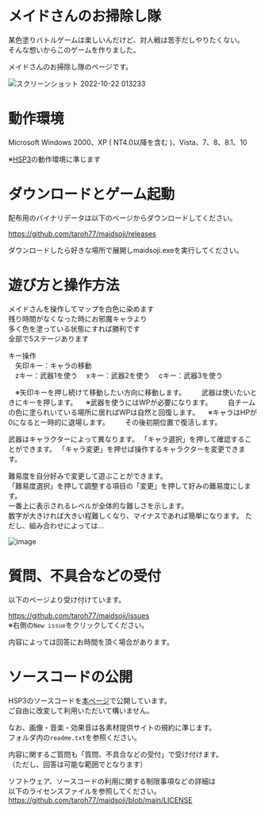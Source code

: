 # メイドさんのお掃除し隊

某色塗りバトルゲームは楽しいんだけど、対人戦は苦手だしやりたくない。  
そんな想いからこのゲームを作りました。

メイドさんのお掃除し隊のページです。  

![スクリーンショット 2022-10-22 013233](https://user-images.githubusercontent.com/19423263/197347597-a6f05bb2-3737-4b7e-8864-f0d9ffabda0b.png)

# 動作環境

Microsoft Windows 2000、XP ( NT4.0以降を含む )、Vista、7、8、8.1、10

※[HSP3](https://hsp.tv/)の動作環境に準じます

# ダウンロードとゲーム起動

配布用のバイナリデータは以下のページからダウンロードしてください。

https://github.com/taroh77/maidsoji/releases

ダウンロードしたら好きな場所で展開しmaidsoji.exeを実行してください。

# 遊び方と操作方法

メイドさんを操作してマップを白色に染めます  
残り時間がなくなった時にお邪魔キャラより  
多く色を塗っている状態にすれば勝利です  
全部で5ステージあります

キー操作  
　矢印キー：キャラの移動  
　zキー：武器1を使う
　xキー：武器2を使う
　cキー：武器3を使う

　※矢印キーを押し続けて移動したい方向に移動します。
　　武器は使いたいときにキーを押します。
　※武器を使うにはWPが必要になります。
　　自チームの色に塗られいている場所に居ればWPは自然と回復します。
　※キャラはHPが0になると一時的に退場します。
　　その後初期位置で復活します。

武器はキャラクターによって異なります。
「キャラ選択」を押して確認することができます。
「キャラ変更」を押せば操作するキャラクターを変更できます。

難易度を自分好みで変更して遊ぶことができます。  
「難易度選択」を押して調整する項目の「変更」を押して好みの難易度にします。  
一番上に表示されるレベルが全体的な難しさを示します。  
数字が大きければ大きい程難しくなり、マイナスであれば簡単になります。
ただし、組み合わせによっては...  

![image](https://user-images.githubusercontent.com/19423263/198838336-0cbbab3e-fb14-42e0-9676-eb5c98728ae0.png)

# 質問、不具合などの受付

以下のページより受け付けています。  

https://github.com/taroh77/maidsoji/issues  
※右側の`New issue`をクリックしてください。

内容によっては回答にお時間を頂く場合があります。  

# ソースコードの公開

HSP3のソースコードを[本ページ](https://github.com/taroh77/maidsoji)で公開しています。  
ご自由に改変して利用いただいて構いません。  

なお、画像・音楽・効果音は各素材提供サイトの規約に準じます。  
フォルダ内の`readme.txt`を参照ください。  

内容に関するご質問も「質問、不具合などの受付」で受け付けます。  
（ただし、回答は可能な範囲でとなります）  

ソフトウェア、ソースコードの利用に関する制限事項などの詳細は  
以下のライセンスファイルを参照してください。  
https://github.com/taroh77/maidsoji/blob/main/LICENSE
